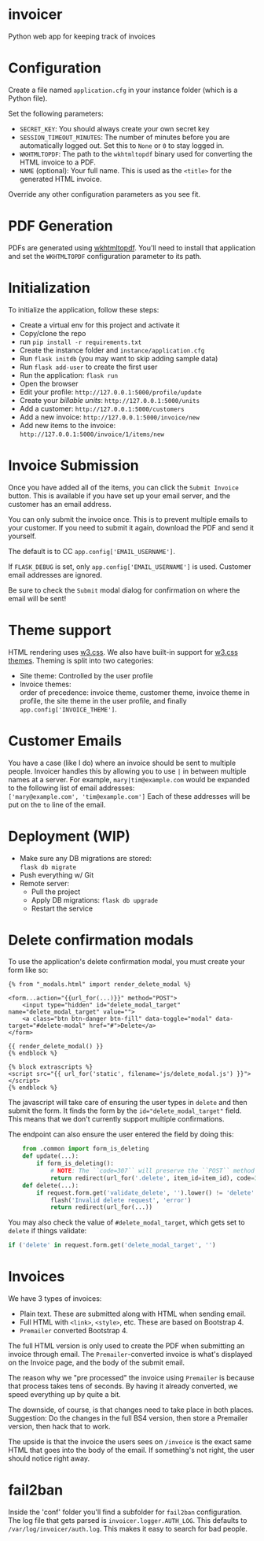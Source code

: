 # invoicer
Python web app for keeping track of invoices

# Configuration
Create a file named `application.cfg` in your instance folder (which is a
Python file).

Set the following parameters:
*   `SECRET_KEY`: You should always create your own secret key
*   `SESSION_TIMEOUT_MINUTES`: The number of minutes before you are
    automatically logged out.  Set this to `None` or `0` to stay logged in.
*   `WKHTMLTOPDF`: The path to the `wkhtmltopdf` binary used for converting the
    HTML invoice to a PDF.
*   `NAME` (optional): Your full name.  This is used as the `<title>` for the
    generated HTML invoice.

Override any other configuration parameters as you see fit.

# PDF Generation
PDFs are generated using [wkhtmltopdf](https://wkhtmltopdf.org/).  You'll need
to install that application and set the `WKHTMLTOPDF` configuration parameter
to its path.

# Initialization
To initialize the application, follow these steps:
*   Create a virtual env for this project and activate it
*   Copy/clone the repo
*   run `pip install -r requirements.txt`
*   Create the instance folder and `instance/application.cfg`
*   Run `flask initdb` (you may want to skip adding sample data)
*   Run `flask add-user` to create the first user
*   Run the application: `flask run`
*   Open the browser
*   Edit your profile: `http://127.0.0.1:5000/profile/update`
*   Create your *billable units*: `http://127.0.0.1:5000/units`
*   Add a customer: `http://127.0.0.1:5000/customers`
*   Add a new invoice: `http://127.0.0.1:5000/invoice/new`
*   Add new items to the invoice: `http://127.0.0.1:5000/invoice/1/items/new`

# Invoice Submission
Once you have added all of the items, you can click the `Submit Invoice` button.
This is available if you have set up your email server, and the customer has
an email address.

You can only submit the invoice once.  This is to prevent multiple emails to
your customer.  If you need to submit it again, download the PDF and send it
yourself.

The default is to CC `app.config['EMAIL_USERNAME']`.

If `FLASK_DEBUG` is set, only `app.config['EMAIL_USERNAME']` is used.  Customer
email addresses are ignored.

Be sure to check the `Submit` modal dialog for confirmation on where the email
will be sent!

# Theme support
HTML rendering uses [w3.css](https://www.w3schools.com/w3css/default.asp).  We
also have built-in support for [w3.css themes](https://www.w3schools.com/w3css/w3css_color_themes.asp).  Theming is split into
two categories:
*   Site theme: Controlled by the user profile
*   Invoice themes:  
    order of precedence: invoice theme, customer theme, invoice theme in profile,
    the site theme in the user profile, and finally `app.config['INVOICE_THEME']`.

# Customer Emails
You have a case (like I do) where an invoice should be sent to multiple people.
Invoicer handles this by allowing you to use `|` in between multiple names at
a server.  For example, `mary|tim@example.com` would be expanded to
the following list of email addresses:  
    `['mary@example.com', 'tim@example.com']`
Each of these addresses will be put on the `to` line of the email.

# Deployment (WIP)
*   Make sure any DB migrations are stored:  
    `flask db migrate`
*   Push everything w/ Git
*   Remote server:
    *   Pull the project
    *   Apply DB migrations:
        `flask db upgrade`
    *   Restart the service

# Delete confirmation modals
To use the application's delete confirmation modal, you must create your form
like so:  
```
{% from "_modals.html" import render_delete_modal %}

<form...action="{{url_for(...)}}" method="POST">
    <input type="hidden" id="delete_modal_target" name="delete_modal_target" value="">
    <a class="btn btn-danger btn-fill" data-toggle="modal" data-target="#delete-modal" href="#">Delete</a>
</form>

{{ render_delete_modal() }}
{% endblock %}

{% block extrascripts %}
<script src="{{ url_for('static', filename='js/delete_modal.js') }}"></script>
{% endblock %}
```

The javascript will take care of ensuring the user types in `delete` and then
submit the form.  It finds the form by the `id="delete_modal_target"` field.
This means that we don't currently support multiple confirmations.

The endpoint can also ensure the user entered the field by doing this:
```python
    from .common import form_is_deleting
    def update(...):
        if form_is_deleting():
            # NOTE: The ``code=307`` will preserve the ``POST`` method
            return redirect(url_for('.delete', item_id=item_id), code=307)
    def delete(...):
        if request.form.get('validate_delete', '').lower() != 'delete':
            flash('Invalid delete request', 'error')
            return redirect(url_for(...))
```

You may also check the value of `#delete_modal_target`, which gets set to
`delete` if things validate:  
```python
if ('delete' in request.form.get('delete_modal_target', '')
```

# Invoices
We have 3 types of invoices:
*   Plain text.  These are submitted along with HTML when sending email.
*   Full HTML with `<link>`, `<style>`, etc.  These are based on Bootstrap 4.
*   `Premailer` converted Bootstrap 4.

The full HTML version is only used to create the PDF when submitting an invoice
through email.  The `Premailer`-converted invoice is what's displayed on the
Invoice page, and the body of the submit email.

The reason why we "pre processed" the invoice using `Premailer` is because that
process takes tens of seconds.  By having it already converted, we speed
everything up by quite a bit.

The downside, of course, is that changes need to take place in both places.
Suggestion: Do the changes in the full BS4 version, then store a Premailer
version, then hack that to work.

The upside is that the invoice the users sees on `/invoice` is the exact same
HTML that goes into the body of the email.  If something's not right, the user
should notice right away.

# fail2ban
Inside the 'conf' folder you'll find a subfolder for `fail2ban` configuration.
The log file that gets parsed is `invoicer.logger.AUTH_LOG`.  This defaults
to `/var/log/invoicer/auth.log`.  This makes it easy to search for bad people.